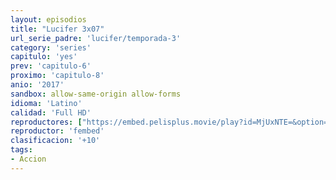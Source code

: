 ```yaml
---
layout: episodios
title: "Lucifer 3x07"
url_serie_padre: 'lucifer/temporada-3'
category: 'series'
capitulo: 'yes'
prev: 'capitulo-6'
proximo: 'capitulo-8'
anio: '2017'
sandbox: allow-same-origin allow-forms
idioma: 'Latino'
calidad: 'Full HD'
reproductores: ["https://embed.pelisplus.movie/play?id=MjUxNTE=&option=latin"]
reproductor: 'fembed'
clasificacion: '+10'
tags:
- Accion
---
```












